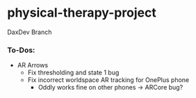 # physical-therapy-project
DaxDev Branch

### To-Dos:
- AR Arrows
  - Fix thresholding and state 1 bug
  - Fix incorrect worldspace AR tracking for OnePlus phone 
    - Oddly works fine on other phones -> ARCore bug?
